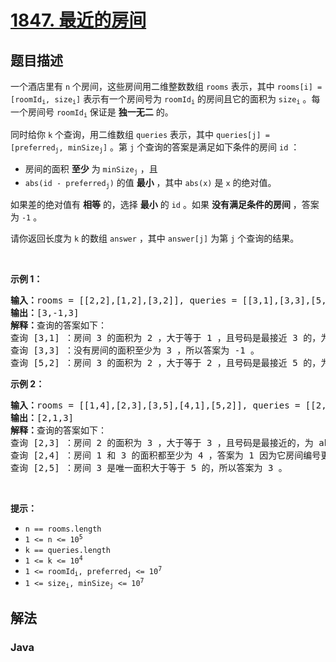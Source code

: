 # [1847. 最近的房间](https://leetcode.cn/problems/closest-room)

## 题目描述

<p>一个酒店里有 <code>n</code> 个房间，这些房间用二维整数数组 <code>rooms</code> 表示，其中 <code>rooms[i] = [roomId<sub>i</sub>, size<sub>i</sub>]</code> 表示有一个房间号为 <code>roomId<sub>i</sub></code> 的房间且它的面积为 <code>size<sub>i</sub></code> 。每一个房间号 <code>roomId<sub>i</sub></code> 保证是 <strong>独一无二</strong> 的。</p>

<p>同时给你 <code>k</code> 个查询，用二维数组 <code>queries</code> 表示，其中 <code>queries[j] = [preferred<sub>j</sub>, minSize<sub>j</sub>]</code> 。第 <code>j</code> 个查询的答案是满足如下条件的房间 <code>id</code> ：</p>

<ul>
	<li>房间的面积 <b>至少</b> 为 <code>minSize<sub>j</sub></code> ，且</li>
	<li><code>abs(id - preferred<sub>j</sub>)</code> 的值 <strong>最小</strong> ，其中 <code>abs(x)</code> 是 <code>x</code> 的绝对值。</li>
</ul>

<p>如果差的绝对值有 <strong>相等</strong> 的，选择 <strong>最小</strong> 的 <code>id</code> 。如果 <strong>没有满足条件的房间</strong> ，答案为 <code>-1</code> 。</p>

<p>请你返回长度为 <code>k</code> 的数组 <code>answer</code> ，其中<em> </em><code>answer[j]</code> 为第 <code>j</code> 个查询的结果。</p>

<p> </p>

<p><strong>示例 1：</strong></p>

<pre>
<b>输入：</b>rooms = [[2,2],[1,2],[3,2]], queries = [[3,1],[3,3],[5,2]]
<b>输出：</b>[3,-1,3]
<strong>解释：</strong>查询的答案如下：
查询 [3,1] ：房间 3 的面积为 2 ，大于等于 1 ，且号码是最接近 3 的，为 abs(3 - 3) = 0 ，所以答案为 3 。
查询 [3,3] ：没有房间的面积至少为 3 ，所以答案为 -1 。
查询 [5,2] ：房间 3 的面积为 2 ，大于等于 2 ，且号码是最接近 5 的，为 abs(3 - 5) = 2 ，所以答案为 3 。</pre>

<p><strong>示例 2：</strong></p>

<pre>
<b>输入：</b>rooms = [[1,4],[2,3],[3,5],[4,1],[5,2]], queries = [[2,3],[2,4],[2,5]]
<b>输出：</b>[2,1,3]
<strong>解释：</strong>查询的答案如下：
查询 [2,3] ：房间 2 的面积为 3 ，大于等于 3 ，且号码是最接近的，为 abs(2 - 2) = 0 ，所以答案为 2 。
查询 [2,4] ：房间 1 和 3 的面积都至少为 4 ，答案为 1 因为它房间编号更小。
查询 [2,5] ：房间 3 是唯一面积大于等于 5 的，所以答案为 3 。</pre>

<p> </p>

<p><strong>提示：</strong></p>

<ul>
	<li><code>n == rooms.length</code></li>
	<li><code>1 <= n <= 10<sup>5</sup></code></li>
	<li><code>k == queries.length</code></li>
	<li><code>1 <= k <= 10<sup>4</sup></code></li>
	<li><code>1 <= roomId<sub>i</sub>, preferred<sub>j</sub> <= 10<sup>7</sup></code></li>
	<li><code>1 <= size<sub>i</sub>, minSize<sub>j</sub> <= 10<sup>7</sup></code></li>
</ul>

## 解法

### **Java**

```java

```
